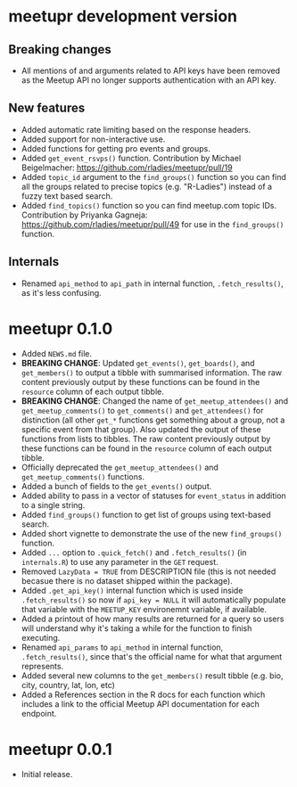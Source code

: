 # meetupr development version

## Breaking changes

* All mentions of and arguments related to API keys have been removed as the Meetup API no longer supports authentication with an API key.

## New features

* Added automatic rate limiting based on the response headers.
* Added support for non-interactive use.
* Added functions for getting pro events and groups.
* Added `get_event_rsvps()` function.  Contribution by Michael Beigelmacher: https://github.com/rladies/meetupr/pull/19
* Added `topic_id` argument to the `find_groups()` function so you can find all the groups related to precise topics (e.g. "R-Ladies") instead of a fuzzy text based search.
* Added `find_topics()` function so you can find meetup.com topic IDs.  Contribution by Priyanka Gagneja: https://github.com/rladies/meetupr/pull/49
 for use in the `find_groups()` function.
## Internals

* Renamed `api_method` to `api_path` in internal function, `.fetch_results()`, as it's less confusing.


# meetupr 0.1.0

* Added `NEWS.md` file.
* **BREAKING CHANGE**: Updated `get_events()`, `get_boards()`, and `get_members()` to output a tibble with summarised information. The raw content previously output by these functions can be found in the `resource` column of each output tibble.  
* **BREAKING CHANGE**: Changed the name of `get_meetup_attendees()` and `get_meetup_comments()` to `get_comments()` and `get_attendees()` for distinction (all other `get_*` functions get something about a group, not a specific event from that group).  Also updated the output of these functions from lists to tibbles. The raw content previously output by these functions can be found in the `resource` column of each output tibble.  
* Officially deprecated the `get_meetup_attendees()` and `get_meetup_comments()` functions.
* Added a bunch of fields to the `get_events()` output.
* Added ability to pass in a vector of statuses for `event_status` in addition to a single string.
* Added `find_groups()` function to get list of groups using text-based search.
* Added short vignette to demonstrate the use of the new `find_groups()` function.
* Added `...` option to `.quick_fetch()` and `.fetch_results()` (in `internals.R`) to use any parameter in the `GET` request. 
* Removed `LazyData = TRUE` from DESCRIPTION file (this is not needed becasue there is no dataset shipped within the package).
* Added `.get_api_key()` internal function which is used inside `.fetch_results()` so now if `api_key = NULL` it will automatically populate that variable with the `MEETUP_KEY` environemnt variable, if available.
* Added a printout of how many results are returned for a query so users will understand why it's taking a while for the function to finish executing.
* Renamed `api_params` to `api_method` in internal function, `.fetch_results()`, since that's the official name for what that argument represents.
* Added several new columns to the `get_members()` result tibble (e.g. bio, city, country, lat, lon, etc)
* Added a References section in the R docs for each function which includes a link to the official Meetup API documentation for each endpoint.


# meetupr 0.0.1

* Initial release.
